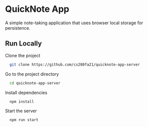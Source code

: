 # QuickNote App

A simple note-taking application that uses browser local storage for persistence.


## Run Locally

Clone the project

```bash
  git clone https://github.com/cs280fa21/quicknote-app-server
```

Go to the project directory

```bash
  cd quicknote-app-server
```

Install dependencies

```bash
  npm install
```

Start the server

```bash
  npm run start
```